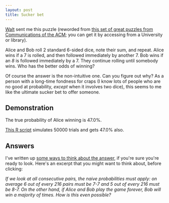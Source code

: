 ```yaml
---
layout: post
title: Sucker bet
---
```


[Walt](http://www.mawode.com/blog/) sent me this puzzle (reworded from
[this set of great puzzles from Communications of the
ACM](http://cacm.acm.org/magazines/2013/2/160169-puzzled-tumbling-dice/fulltext);
you can get it by accessing from a University or library).

Alice and Bob roll 2 standard 6-sided dice, note their sum, and repeat.  Alice wins if a 7 is rolled, and then followed immediately by another 7.  Bob wins if an *8* is followed immediately by a 7. They continue rolling until somebody wins. Who has the better odds of winning?

Of course the answer is the non-intuitive one. Can you figure out why?  As a person with a long-time fondness for craps (I know lots of people who are no good at probability, *except* when it involves two dice), this seems to me like the ultimate sucker bet to offer someone.

## Demonstration

The true probability of Alice winning is 47.0%.

[This R script](alice.R) simulates 50000 trials and gets 47.0% also.

## Answers

I've written up [some ways to think about the answer](suckerAnswer.html), if you're sure you're ready to look. Here's an excerpt that you might want to think about, before clicking:

_If we look at all consecutive pairs, the naive probabilities must
apply: on average 6 out of every 216 pairs must be 7-7 and 5 out of
every 216 must be 8-7. On the other hand, if Alice and Bob play the game
forever, Bob will win a majority of times. How is this even possible?_

